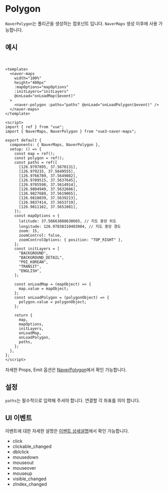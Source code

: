# Polygon

`NaverPolygon`는 폴리곤을 생성하는 컴포넌트 입니다. `NaverMaps` 생성 이후에 사용 가능합니다.

## 예시

\
<naver-polygon />

```vue
<template>
  <naver-maps
    width="100%"
    height="400px"
    :mapOptions="mapOptions"
    :initLayers="initLayers"
    @onLoad="onLoadMap($event)"
  >
    <naver-polygon :paths="paths" @onLoad="onLoadPolygon($event)" />
  </naver-maps>
</template>

<script>
import { ref } from "vue";
import { NaverMaps, NaverPolygon } from "vue3-naver-maps";

export default {
  components: { NaverMaps, NaverPolygon },
  setup: () => {
    const map = ref();
    const polygon = ref();
    const paths = ref([
      [126.9797895, 37.5670131],
      [126.979215, 37.5649555],
      [126.9766789, 37.5649082],
      [126.9789515, 37.5637645],
      [126.9785598, 37.5614914],
      [126.9804949, 37.5632666],
      [126.9827689, 37.5619065],
      [126.9818039, 37.5639213],
      [126.9837414, 37.5653719],
      [126.9811162, 37.5651081],
    ]);
    const mapOptions = {
      latitude: 37.56663888630603, // 지도 중앙 위도
      longitude: 126.97838310403904, // 지도 중앙 경도
      zoom: 15,
      zoomControl: false,
      zoomControlOptions: { position: "TOP_RIGHT" },
    };
    const initLayers = [
      "BACKGROUND",
      "BACKGROUND_DETAIL",
      "POI_KOREAN",
      "TRANSIT",
      "ENGLISH",
    ];

    const onLoadMap = (mapObject) => {
      map.value = mapObject;
    };
    const onLoadPolygon = (polygonObject) => {
      polygon.value = polygonObject;
    };

    return {
      map,
      mapOptions,
      initLayers,
      onLoadMap,
      onLoadPolygon,
      paths,
    };
  },
};
</script>
```

자세한 Props, Emit 옵션은 [NaverPolygon](../api/#naverpolygon)에서 확인 가능합니다.

## 설정

`paths`는 필수적으로 입력해 주셔야 합니다. 연결할 각 좌표를 의미 합니다.

## UI 이벤트

이벤트에 대한 자세한 설명은 [이벤트 상세설명](https://navermaps.github.io/maps.js.ncp/docs/naver.maps.Polygon.html#toc28__anchor)에서 확인 가능합니다.

- click
- clickable_changed
- dblclick
- mousedown
- mouseout
- mouseover
- mouseup
- visible_changed
- zIndex_changed
